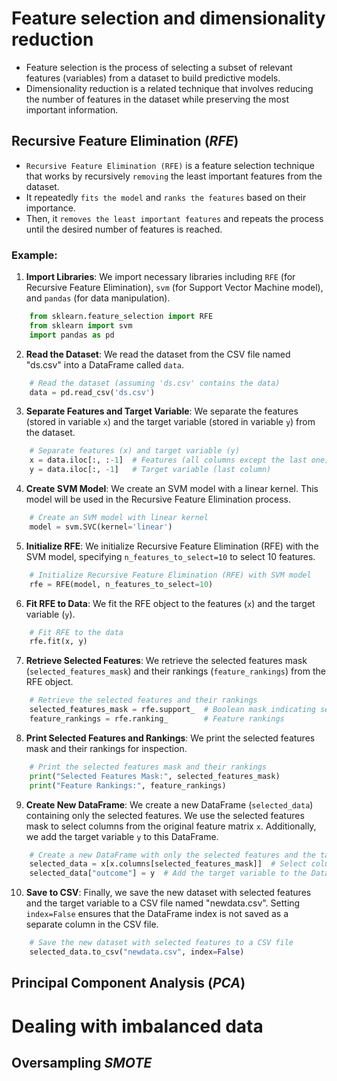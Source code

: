 # Feature selection and dimensionality reduction

- Feature selection is the process of selecting a subset of relevant features (variables) from a dataset to build predictive models. 
- Dimensionality reduction is a related technique that involves reducing the number of features in the dataset while preserving the most important information.
## Recursive Feature Elimination $(RFE)$

- `Recursive Feature Elimination (RFE)` is a feature selection technique that works by recursively `removing` the least important features from the dataset. 
- It repeatedly `fits the model` and `ranks the features` based on their importance. 
- Then, it `removes the least important features` and repeats the process until the desired number of features is reached.
### Example: 

1. **Import Libraries**: We import necessary libraries including `RFE` (for Recursive Feature Elimination), `svm` (for Support Vector Machine model), and `pandas` (for data manipulation).

```python
	from sklearn.feature_selection import RFE
	from sklearn import svm
	import pandas as pd
```

2. **Read the Dataset**: We read the dataset from the CSV file named "ds.csv" into a DataFrame called `data`.

```python
	# Read the dataset (assuming 'ds.csv' contains the data)
	data = pd.read_csv('ds.csv')
```

3. **Separate Features and Target Variable**: We separate the features (stored in variable `x`) and the target variable (stored in variable `y`) from the dataset.

```python
	# Separate features (x) and target variable (y)
	x = data.iloc[:, :-1]  # Features (all columns except the last one)
	y = data.iloc[:, -1]   # Target variable (last column)
```

4. **Create SVM Model**: We create an SVM model with a linear kernel. This model will be used in the Recursive Feature Elimination process.

```python
	# Create an SVM model with linear kernel
	model = svm.SVC(kernel='linear')
```

5. **Initialize RFE**: We initialize Recursive Feature Elimination (RFE) with the SVM model, specifying `n_features_to_select=10` to select 10 features.

```python
	# Initialize Recursive Feature Elimination (RFE) with SVM model
	rfe = RFE(model, n_features_to_select=10)
```

6. **Fit RFE to Data**: We fit the RFE object to the features (`x`) and the target variable (`y`).

```python
	# Fit RFE to the data
	rfe.fit(x, y)
```

7. **Retrieve Selected Features**: We retrieve the selected features mask (`selected_features_mask`) and their rankings (`feature_rankings`) from the RFE object.

```python
	# Retrieve the selected features and their rankings
	selected_features_mask = rfe.support_  # Boolean mask indicating selected features
	feature_rankings = rfe.ranking_        # Feature rankings
```

8. **Print Selected Features and Rankings**: We print the selected features mask and their rankings for inspection.

```python
	# Print the selected features mask and their rankings
	print("Selected Features Mask:", selected_features_mask)
	print("Feature Rankings:", feature_rankings)
```

9. **Create New DataFrame**: We create a new DataFrame (`selected_data`) containing only the selected features. We use the selected features mask to select columns from the original feature matrix `x`. Additionally, we add the target variable `y` to this DataFrame.

```python
	# Create a new DataFrame with only the selected features and the target variable
	selected_data = x[x.columns[selected_features_mask]]  # Select columns based on the filter mask
	selected_data["outcome"] = y  # Add the target variable to the DataFrame
```

10. **Save to CSV**: Finally, we save the new dataset with selected features and the target variable to a CSV file named "newdata.csv". Setting `index=False` ensures that the DataFrame index is not saved as a separate column in the CSV file.

```python
	# Save the new dataset with selected features to a CSV file
	selected_data.to_csv("newdata.csv", index=False)
```

## Principal Component Analysis $(PCA)$

# Dealing with imbalanced data

## Oversampling $SMOTE$
